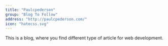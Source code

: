 ```yaml
---
title: "Paulcpederson"
group: "Blog To Follow"
address: "http://paulcpederson.com/"
icon: "hatecss.svg"
---
```


This is a blog, where you find different type of article for web development.
